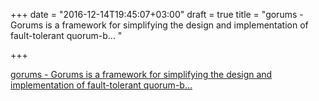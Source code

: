 +++
date = "2016-12-14T19:45:07+03:00"
draft = true
title = "gorums - Gorums is a framework for simplifying the design and implementation of fault-tolerant quorum-b... "

+++

<p><a href="https://t.co/8o6VdFfceA">gorums - Gorums is a framework for simplifying the design and implementation of fault-tolerant quorum-b... </a></p>
